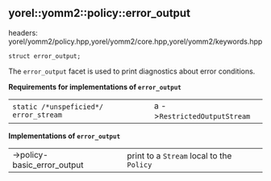 ## yorel::yomm2::policy::**error_output**
headers: yorel/yomm2/policy.hpp,yorel/yomm2/core.hpp,yorel/yomm2/keywords.hpp

    struct error_output;

The `error_output` facet is used to print diagnostics about error conditions.

**Requirements for implementations of `error_output`**

|                                       |                              |
| ------------------------------------- | ---------------------------- |
| `static /*unspeficied*/ error_stream` | a ->`RestrictedOutputStream` |

**Implementations of `error_output`**

|                             |                                           |
| --------------------------- | ----------------------------------------- |
| ->policy-basic_error_output | print to a `Stream` local to the `Policy` |
